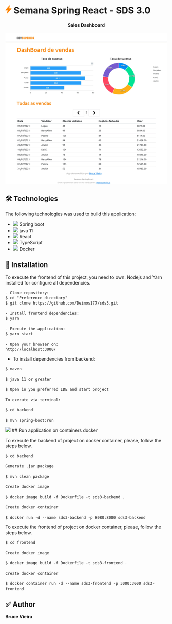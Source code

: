 # ![DevSuperior logo](https://raw.githubusercontent.com/devsuperior/bds-assets/main/ds/devsuperior-logo-small.png) Semana Spring React - SDS 3.0

<h4 align="center">Sales Dashboard</h4>
<p align="center">
  <img  src="./frontend/src/assets/img/ds-vendas.png" width="700">
</p>

## 🛠 Technologies

The following technologies was used to build this application:

- <img src="https://img.icons8.com/color/25/000000/spring-logo.png"/> Spring boot
- <img src="https://img.icons8.com/color/25/000000/java-coffee-cup-logo.png"/> java 11
- <img src="https://img.icons8.com/color/25/000000/react-native.png"/> React
- <img src="https://img.icons8.com/color/25/000000/typescript.png"/> TypeScript
- <img src="https://img.icons8.com/color/25/000000/docker.png"/> Docker

## 🎲 Installation

To execute the frontend of this project, you need to own: Nodejs and Yarn installed for configure all dependencies.

```shell
- Clone repository:
$ cd "Preference directory"
$ git clone https://github.com/Deimos177/sds3.git

- Install frontend dependencies:
$ yarn

- Execute the application:
$ yarn start

- Open your browser on:
http://localhost:3000/
```

- To install dependencies from backend:
```
$ maven 

$ java 11 or greater

$ Open in you preferred IDE and start project

To execute via terminal:

$ cd backend

$ mvn spring-boot:run
```

<img src="https://img.icons8.com/color/50/000000/docker.png"/> ## Run application on containers docker 

To execute the backend of project on docker container, please, follow the steps below.
```
$ cd backend

Generate .jar package

$ mvn clean package

Create docker image

$ docker image build -f Dockerfile -t sds3-backend .

Create docker container

$ docker run -d --name sds3-backend -p 8080:8080 sds3-backend
```

To execute the frontend of project on docker container, please, follow the steps below.
```
$ cd frontend

Create docker image

$ docker image build -f Dockerfile -t sds3-frontend .

Create docker container

$ docker container run -d --name sds3-frontend -p 3000:3000 sds3-frontend
```

## ✅ Author

**Bruce Vieira**
